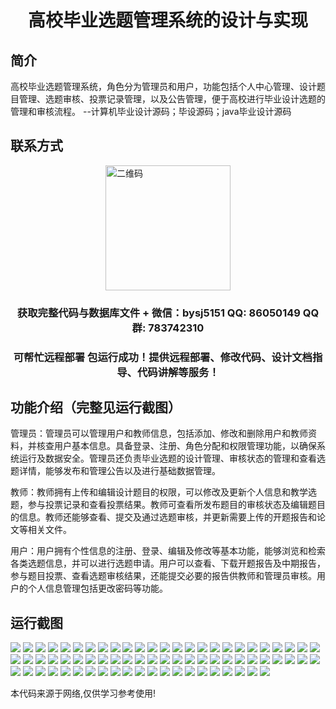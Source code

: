 <p><h1 align="center">高校毕业选题管理系统的设计与实现</h1></p>

## 简介
高校毕业选题管理系统，角色分为管理员和用户，功能包括个人中心管理、设计题目管理、选题审核、投票记录管理，以及公告管理，便于高校进行毕业设计选题的管理和审核流程。    --计算机毕业设计源码；毕设源码；java毕业设计源码


## 联系方式
<img src="https://bs-1329754181.cos.ap-shanghai.myqcloud.com/wx.jpg" alt="二维码" style="display: block; margin: 0 auto;" width="200px">
<p><h3 align="center">获取完整代码与数据库文件 + 微信：bysj5151 QQ: 86050149 QQ群: 783742310</h3></p>
<p><h3 align="center">可帮忙远程部署 包运行成功！提供远程部署、修改代码、设计文档指导、代码讲解等服务！</h3></p>

## 功能介绍（完整见运行截图）
管理员：管理员可以管理用户和教师信息，包括添加、修改和删除用户和教师资料，并核查用户基本信息。具备登录、注册、角色分配和权限管理功能，以确保系统运行及数据安全。管理员还负责毕业选题的设计管理、审核状态的管理和查看选题详情，能够发布和管理公告以及进行基础数据管理。

教师：教师拥有上传和编辑设计题目的权限，可以修改及更新个人信息和教学选题，参与投票记录和查看投票结果。教师可查看所发布题目的审核状态及编辑题目的信息。教师还能够查看、提交及通过选题审核，并更新需要上传的开题报告和论文等相关文件。

用户：用户拥有个性信息的注册、登录、编辑及修改等基本功能，能够浏览和检索各类选题信息，并可以进行选题申请。用户可以查看、下载开题报告及中期报告，参与题目投票、查看选题审核结果，还能提交必要的报告供教师和管理员审核。用户的个人信息管理包括更改密码等功能。


## 运行截图
![](https://bs-1329754181.cos.ap-shanghai.myqcloud.com/ssm/CollegeGraduationTopicManagementSystem/img/001.jpg)
![](https://bs-1329754181.cos.ap-shanghai.myqcloud.com/ssm/CollegeGraduationTopicManagementSystem/img/002.jpg)
![](https://bs-1329754181.cos.ap-shanghai.myqcloud.com/ssm/CollegeGraduationTopicManagementSystem/img/003.jpg)
![](https://bs-1329754181.cos.ap-shanghai.myqcloud.com/ssm/CollegeGraduationTopicManagementSystem/img/004.jpg)
![](https://bs-1329754181.cos.ap-shanghai.myqcloud.com/ssm/CollegeGraduationTopicManagementSystem/img/005.jpg)
![](https://bs-1329754181.cos.ap-shanghai.myqcloud.com/ssm/CollegeGraduationTopicManagementSystem/img/006.jpg)
![](https://bs-1329754181.cos.ap-shanghai.myqcloud.com/ssm/CollegeGraduationTopicManagementSystem/img/007.jpg)
![](https://bs-1329754181.cos.ap-shanghai.myqcloud.com/ssm/CollegeGraduationTopicManagementSystem/img/008.jpg)
![](https://bs-1329754181.cos.ap-shanghai.myqcloud.com/ssm/CollegeGraduationTopicManagementSystem/img/009.jpg)
![](https://bs-1329754181.cos.ap-shanghai.myqcloud.com/ssm/CollegeGraduationTopicManagementSystem/img/010.jpg)
![](https://bs-1329754181.cos.ap-shanghai.myqcloud.com/ssm/CollegeGraduationTopicManagementSystem/img/011.jpg)
![](https://bs-1329754181.cos.ap-shanghai.myqcloud.com/ssm/CollegeGraduationTopicManagementSystem/img/012.jpg)
![](https://bs-1329754181.cos.ap-shanghai.myqcloud.com/ssm/CollegeGraduationTopicManagementSystem/img/013.jpg)
![](https://bs-1329754181.cos.ap-shanghai.myqcloud.com/ssm/CollegeGraduationTopicManagementSystem/img/014.jpg)
![](https://bs-1329754181.cos.ap-shanghai.myqcloud.com/ssm/CollegeGraduationTopicManagementSystem/img/015.jpg)
![](https://bs-1329754181.cos.ap-shanghai.myqcloud.com/ssm/CollegeGraduationTopicManagementSystem/img/016.jpg)
![](https://bs-1329754181.cos.ap-shanghai.myqcloud.com/ssm/CollegeGraduationTopicManagementSystem/img/017.jpg)
![](https://bs-1329754181.cos.ap-shanghai.myqcloud.com/ssm/CollegeGraduationTopicManagementSystem/img/018.jpg)
![](https://bs-1329754181.cos.ap-shanghai.myqcloud.com/ssm/CollegeGraduationTopicManagementSystem/img/019.jpg)
![](https://bs-1329754181.cos.ap-shanghai.myqcloud.com/ssm/CollegeGraduationTopicManagementSystem/img/020.jpg)
![](https://bs-1329754181.cos.ap-shanghai.myqcloud.com/ssm/CollegeGraduationTopicManagementSystem/img/021.jpg)
![](https://bs-1329754181.cos.ap-shanghai.myqcloud.com/ssm/CollegeGraduationTopicManagementSystem/img/022.jpg)
![](https://bs-1329754181.cos.ap-shanghai.myqcloud.com/ssm/CollegeGraduationTopicManagementSystem/img/023.jpg)
![](https://bs-1329754181.cos.ap-shanghai.myqcloud.com/ssm/CollegeGraduationTopicManagementSystem/img/024.jpg)
![](https://bs-1329754181.cos.ap-shanghai.myqcloud.com/ssm/CollegeGraduationTopicManagementSystem/img/025.jpg)
![](https://bs-1329754181.cos.ap-shanghai.myqcloud.com/ssm/CollegeGraduationTopicManagementSystem/img/026.jpg)
![](https://bs-1329754181.cos.ap-shanghai.myqcloud.com/ssm/CollegeGraduationTopicManagementSystem/img/027.jpg)
![](https://bs-1329754181.cos.ap-shanghai.myqcloud.com/ssm/CollegeGraduationTopicManagementSystem/img/028.jpg)
![](https://bs-1329754181.cos.ap-shanghai.myqcloud.com/ssm/CollegeGraduationTopicManagementSystem/img/029.jpg)
![](https://bs-1329754181.cos.ap-shanghai.myqcloud.com/ssm/CollegeGraduationTopicManagementSystem/img/030.jpg)
![](https://bs-1329754181.cos.ap-shanghai.myqcloud.com/ssm/CollegeGraduationTopicManagementSystem/img/031.jpg)
![](https://bs-1329754181.cos.ap-shanghai.myqcloud.com/ssm/CollegeGraduationTopicManagementSystem/img/032.jpg)
![](https://bs-1329754181.cos.ap-shanghai.myqcloud.com/ssm/CollegeGraduationTopicManagementSystem/img/033.jpg)
![](https://bs-1329754181.cos.ap-shanghai.myqcloud.com/ssm/CollegeGraduationTopicManagementSystem/img/034.jpg)
![](https://bs-1329754181.cos.ap-shanghai.myqcloud.com/ssm/CollegeGraduationTopicManagementSystem/img/035.jpg)
![](https://bs-1329754181.cos.ap-shanghai.myqcloud.com/ssm/CollegeGraduationTopicManagementSystem/img/036.jpg)
![](https://bs-1329754181.cos.ap-shanghai.myqcloud.com/ssm/CollegeGraduationTopicManagementSystem/img/037.jpg)
![](https://bs-1329754181.cos.ap-shanghai.myqcloud.com/ssm/CollegeGraduationTopicManagementSystem/img/038.jpg)
![](https://bs-1329754181.cos.ap-shanghai.myqcloud.com/ssm/CollegeGraduationTopicManagementSystem/img/039.jpg)
![](https://bs-1329754181.cos.ap-shanghai.myqcloud.com/ssm/CollegeGraduationTopicManagementSystem/img/040.jpg)
![](https://bs-1329754181.cos.ap-shanghai.myqcloud.com/ssm/CollegeGraduationTopicManagementSystem/img/041.jpg)
![](https://bs-1329754181.cos.ap-shanghai.myqcloud.com/ssm/CollegeGraduationTopicManagementSystem/img/042.jpg)
![](https://bs-1329754181.cos.ap-shanghai.myqcloud.com/ssm/CollegeGraduationTopicManagementSystem/img/043.jpg)
![](https://bs-1329754181.cos.ap-shanghai.myqcloud.com/ssm/CollegeGraduationTopicManagementSystem/img/044.jpg)
![](https://bs-1329754181.cos.ap-shanghai.myqcloud.com/ssm/CollegeGraduationTopicManagementSystem/img/045.jpg)
![](https://bs-1329754181.cos.ap-shanghai.myqcloud.com/ssm/CollegeGraduationTopicManagementSystem/img/046.jpg)
![](https://bs-1329754181.cos.ap-shanghai.myqcloud.com/ssm/CollegeGraduationTopicManagementSystem/img/047.jpg)
![](https://bs-1329754181.cos.ap-shanghai.myqcloud.com/ssm/CollegeGraduationTopicManagementSystem/img/048.jpg)
![](https://bs-1329754181.cos.ap-shanghai.myqcloud.com/ssm/CollegeGraduationTopicManagementSystem/img/049.jpg)
![](https://bs-1329754181.cos.ap-shanghai.myqcloud.com/ssm/CollegeGraduationTopicManagementSystem/img/050.jpg)
![](https://bs-1329754181.cos.ap-shanghai.myqcloud.com/ssm/CollegeGraduationTopicManagementSystem/img/051.jpg)
![](https://bs-1329754181.cos.ap-shanghai.myqcloud.com/ssm/CollegeGraduationTopicManagementSystem/img/052.jpg)
![](https://bs-1329754181.cos.ap-shanghai.myqcloud.com/ssm/CollegeGraduationTopicManagementSystem/img/053.jpg)
![](https://bs-1329754181.cos.ap-shanghai.myqcloud.com/ssm/CollegeGraduationTopicManagementSystem/img/054.jpg)
![](https://bs-1329754181.cos.ap-shanghai.myqcloud.com/ssm/CollegeGraduationTopicManagementSystem/img/055.jpg)
![](https://bs-1329754181.cos.ap-shanghai.myqcloud.com/ssm/CollegeGraduationTopicManagementSystem/img/056.jpg)
![](https://bs-1329754181.cos.ap-shanghai.myqcloud.com/ssm/CollegeGraduationTopicManagementSystem/img/057.jpg)
![](https://bs-1329754181.cos.ap-shanghai.myqcloud.com/ssm/CollegeGraduationTopicManagementSystem/img/058.jpg)
![](https://bs-1329754181.cos.ap-shanghai.myqcloud.com/ssm/CollegeGraduationTopicManagementSystem/img/059.jpg)
![](https://bs-1329754181.cos.ap-shanghai.myqcloud.com/ssm/CollegeGraduationTopicManagementSystem/img/060.jpg)
![](https://bs-1329754181.cos.ap-shanghai.myqcloud.com/ssm/CollegeGraduationTopicManagementSystem/img/061.jpg)
![](https://bs-1329754181.cos.ap-shanghai.myqcloud.com/ssm/CollegeGraduationTopicManagementSystem/img/062.jpg)
![](https://bs-1329754181.cos.ap-shanghai.myqcloud.com/ssm/CollegeGraduationTopicManagementSystem/img/063.jpg)
![](https://bs-1329754181.cos.ap-shanghai.myqcloud.com/ssm/CollegeGraduationTopicManagementSystem/img/064.jpg)
![](https://bs-1329754181.cos.ap-shanghai.myqcloud.com/ssm/CollegeGraduationTopicManagementSystem/img/065.jpg)
![](https://bs-1329754181.cos.ap-shanghai.myqcloud.com/ssm/CollegeGraduationTopicManagementSystem/img/066.jpg)
![](https://bs-1329754181.cos.ap-shanghai.myqcloud.com/ssm/CollegeGraduationTopicManagementSystem/img/067.jpg)
![](https://bs-1329754181.cos.ap-shanghai.myqcloud.com/ssm/CollegeGraduationTopicManagementSystem/img/068.jpg)
![](https://bs-1329754181.cos.ap-shanghai.myqcloud.com/ssm/CollegeGraduationTopicManagementSystem/img/069.jpg)
![](https://bs-1329754181.cos.ap-shanghai.myqcloud.com/ssm/CollegeGraduationTopicManagementSystem/img/070.jpg)
![](https://bs-1329754181.cos.ap-shanghai.myqcloud.com/ssm/CollegeGraduationTopicManagementSystem/img/071.jpg)

<p>本代码来源于网络,仅供学习参考使用!</p>
